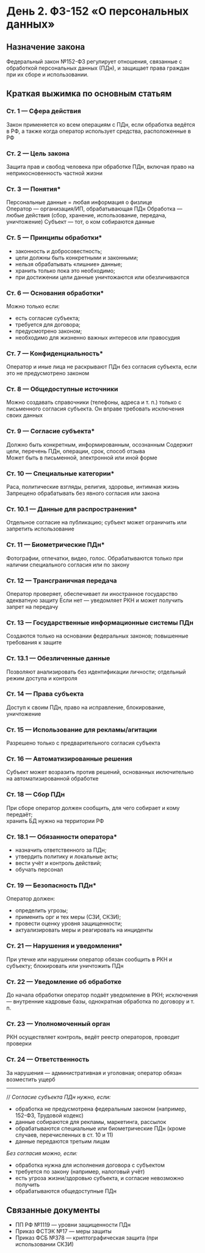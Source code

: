 # День 2. ФЗ-152 «О персональных данных»

## Назначение закона
Федеральный закон №152-ФЗ регулирует отношения, связанные с обработкой персональных данных (ПДн), и защищает права граждан при их сборе и использовании.

## Краткая выжимка по основным статьям

### Ст. 1 — Сфера действия  
Закон применяется ко всем операциям с ПДн, если обработка ведётся в РФ, а также когда оператор использует средства, расположенные в РФ

### Ст. 2 — Цель закона  
Защита прав и свобод человека при обработке ПДн, включая право на неприкосновенность частной жизни

### Ст. 3 — Понятия*
Персональные данные = любая информация о физлице  
Оператор — организация/ИП, обрабатывающая ПДн
Обработка — любые действия (сбор, хранение, использование, передача, уничтожение)
Субъект — тот, о ком собираются данные

### Ст. 5 — Принципы обработки*
- законность и добросовестность;  
- цели должны быть конкретными и законными;  
- нельзя обрабатывать «лишние» данные;  
- хранить только пока это необходимо;  
- при достижении цели данные уничтожаются или обезличиваются

### Ст. 6 — Основания обработки*  
Можно только если:  
- есть согласие субъекта;  
- требуется для договора;  
- предусмотрено законом;  
- необходимо для жизненно важных интересов или правосудия

### Ст. 7 — Конфиденциальность*  
Оператор и иные лица не раскрывают ПДн без согласия субъекта, если это не предусмотрено законом

### Ст. 8 — Общедоступные источники  
Можно создавать справочники (телефоны, адреса и т. п.) только с письменного согласия субъекта. 
Он вправе требовать исключения своих данных

### Ст. 9 — Согласие субъекта*  
Должно быть конкретным, информированным, осознанным
Содержит цели, перечень ПДн, операции, срок, способ отзыва  
Может быть в письменной, электронной или иной форме

### Ст. 10 — Специальные категории*  
Раса, политические взгляды, религия, здоровье, интимная жизнь  
Запрещено обрабатывать без явного согласия или закона

### Ст. 10.1 — Данные для распространения*  
Отдельное согласие на публикацию; субъект может ограничить или запретить использование

### Ст. 11 — Биометрические ПДн*  
Фотографии, отпечатки, видео, голос. Обрабатываются только при наличии специального согласия или по закону

### Ст. 12 — Трансграничная передача  
Оператор проверяет, обеспечивает ли иностранное государство адекватную защиту
Если нет — уведомляет РКН и может получить запрет на передачу

### Ст. 13 — Государственные информационные системы ПДн  
Создаются только на основании федеральных законов; повышенные требования к защите

### Ст. 13.1 — Обезличенные данные  
Позволяют анализировать без идентификации личности; отдельный режим доступа и контроля

### Ст. 14 — Права субъекта  
Доступ к своим ПДн, право на исправление, блокирование, уничтожение

### Ст. 15 — Использование для рекламы/агитации  
Разрешено только с предварительного согласия субъекта

### Ст. 16 — Автоматизированные решения  
Субъект может возразить против решений, основанных иключительно на автоматизированной обработке

### Ст. 18 — Сбор ПДн  
При сборе оператор должен сообщить, для чего собирает и кому передаёт;  
хранить БД нужно на территории РФ

### Ст. 18.1 — Обязанности оператора*
- назначить ответственного за ПДн;  
- утвердить политику и локальные акты;  
- вести учёт и контроль действий;  
- обучать персонал

### Ст. 19 — Безопасность ПДн*  
Оператор должен:  
- определить угрозы;  
- применить орг и тех меры (СЗИ, СКЗИ);  
- провести оценку уровня защищенности;  
- актуализировать меры и реагировать на инциденты

### Ст. 21 — Нарушения и уведомления*  
При утечке или нарушении оператор обязан сообщить в РКН и субъекту; блокировать или уничтожить ПДн

### Ст. 22 — Уведомление об обработке  
До начала обработки оператор подаёт уведомление в РКН; исключения — внутренние кадровые базы, однократная обработка по договору и т. п.

### Ст. 23 — Уполномоченный орган  
РКН осуществляет контроль, ведёт реестр операторов, проводит проверки

### Ст. 24 — Ответственность  
За нарушения — административная и уголовная; оператор обязан возместить ущерб

---

// *Согласие субъекта ПДн нужно, если:*
- обработка не предусмотрена федеральным законом (например, 152-ФЗ, Трудовой кодекс)
- данные собираются для рекламы, маркетинга, рассылок
- обрабатываются специальные или биометрические ПДн (кроме случаев, перечисленных в ст. 10 и 11)
- данные передаются третьим лицам

*Без согласия можно, если:*
- обработка нужна для исполнения договора с субъектом
- требуется по закону (например, налоговый учёт)
- есть угроза жизни/здоровью субъекта, и согласие невозможно получить
- обрабатываются общедоступные ПДн

## Связанные документы
- ПП РФ №1119 — уровни защищенности ПДн
- Приказ ФСТЭК №17 — меры защиты
- Приказ ФСБ №378 — криптографическая защита (при использовании СКЗИ)

